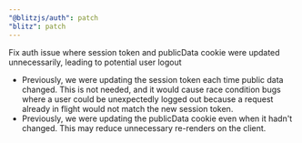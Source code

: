 ```yaml
---
"@blitzjs/auth": patch
"blitz": patch
---
```


Fix auth issue where session token and publicData cookie were updated unnecessarily, leading to potential user logout

- Previously, we were updating the session token each time public data changed. This is not needed, and it would cause race condition bugs where a user could be unexpectedly logged out because a request already in flight would not match the new session token.
- Previously, we were updating the publicData cookie even when it hadn't changed. This may reduce unnecessary re-renders on the client.
